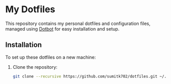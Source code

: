 # My Dotfiles

This repository contains my personal dotfiles and configuration files, managed using [Dotbot](https://github.com/anishathalye/dotbot) for easy installation and setup.

## Installation

To set up these dotfiles on a new machine:

1. Clone the repository:
   ```bash
   git clone --recursive https://github.com/sumitk702/dotfiles.git ~/.dotfiles

